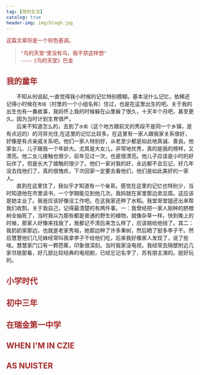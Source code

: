 ```yaml
---
tag: [我的生活]
catalog: true
header-img: img/blog6.jpg
---
```


 <font color = "brown" face = "楷体">  这篇文章将是一个棕色基调。</font>    
> <font color = "brown" face = "楷体">“鸟的天堂“里没有鸟，我不禁这样想”         
> ——《鸟的天堂》巴金</font>    


## **<font color = "brown">我的童年</font>**  
&nbsp;&nbsp;&nbsp;&nbsp;&nbsp;&nbsp;&nbsp;不知从何说起,一直觉得我小时候的记忆特别模糊，基本没什么记忆，依稀还记得小时候在`秀段`（村里的一个小组名称）住过，也是在这里出生的吧。关于我的出生也有一番故事，我妈怀上我的时候躲在山里躲了很久，十天半个月吧，甚至更久。因为当时计划生育很严。  
&nbsp;&nbsp;&nbsp;&nbsp;&nbsp;&nbsp;&nbsp;后来不知道怎么的，去到了`水南`（这个地方跟前文的秀段不是同一个乡镇，是有点远的）的河背光住,在这里的记忆比较多。在这里有一家人跟我家关系很好，好像是有点亲戚关系吧。他们一家人特别好，从老至少都是如此地真诚、善良。他家女儿、儿子跟我一个年龄大。尤其是大女儿，非常地优秀，真的是我的榜样，又漂亮。他二女儿接触也很少，前年见过一次，也是很漂亮。他儿子应该是小时的好玩伴了，但是长大了接触的很少了。他们一家对我的好，永远都不会忘记，好几年没去找他们了，真的很愧疚，下次回家一定要去看他们，他们是如此美好的一家人。  
&nbsp;&nbsp;&nbsp;&nbsp;&nbsp;&nbsp;&nbsp;直到在这里住了，我似乎才知道有一个亲哥。感觉在这里的记忆也特别少，当时知道他在市里读书，一个学期能见到他几次。我妈就在家里那边卖豆腐。这应该是她主业了。我爸应该好像没工作吧。在这我家还种了水稻。我堂哥堂姐还出来帮我们收割。关于我自己，记得最清楚的有两件事。一：我曾经把一家人刚种的脐橙树全抽死了，当时我以为那些都是普通的野生的植物，就像杂草一样。快到晚上的时候，那家人好像来找我了，我都记不清后来怎么样了，应该赔给他钱了。其二：我奶奶家那边，也就是老家秀塅，她那边种了许多果树，然后晒了挺多李子干。然后慧慧他们几兄妹经常叫我拿李子干给他们吃，后来我好像家人发现了，说了些啥。慧慧家门口有一颗芭蕉，印象很深刻。当时我家没电视，我经常去隔壁附近几家邻居那看，好几部比较经典的电视剧，已经忘记名字了，苏有朋主演的。挺好玩的。
## **<font color = "brown">小学时代</font>**  

## **<font color = "brown">初中三年</font>**  

## **<font color = "brown">在瑞金第一中学</font>**  

## **<font color = "brown">WHEN I'M IN CZIE</font>**   

## **<font color = "brown">AS NUISTER</font>**   